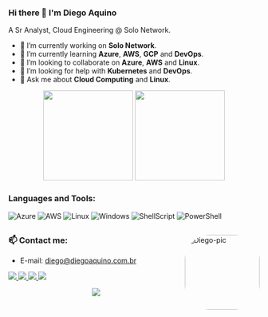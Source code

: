 ### Hi there 👋 I'm Diego Aquino

<p align='left'>
  A Sr Analyst, Cloud Engineering @ Solo Network.
</p>

- 🔭 I’m currently working on <b>Solo Network</b>.
- 🌱 I’m currently learning <b>Azure</b>, <b>AWS</b>, <b>GCP</b> and <b>DevOps</b>.
- 👯 I’m looking to collaborate on <b>Azure</b>, <b>AWS</b> and <b>Linux</b>.
- 🤔 I’m looking for help with <b>Kubernetes</b> and <b>DevOps</b>.
- 💬 Ask me about <b>Cloud Computing</b> and <b>Linux</b>.

<div align="center">
  <img height="180em" src="https://github-readme-stats.vercel.app/api?username=dinoaqui&show_icons=true&theme=blue-green&include_all_commits=true&count_private=true"/>
  <img height="180em" src="https://github-readme-stats.vercel.app/api/top-langs/?username=dinoaqui&layout=compact&langs_count=7&theme=blue-green"/>
</div>
  
### Languages and Tools:
    
![Azure](https://img.shields.io/badge/Microsoft%20Azure-0089D6?style=plastic&logo=microsoft-azure&logoColor=white)
![AWS](https://img.shields.io/badge/Amazon_AWS-232F3E?style=plastic&logo=amazon-aws&logoColor=white) 
![Linux](https://img.shields.io/badge/Linux-FCC624?style=plastic&logo=linux&logoColor=black)
![Windows](https://img.shields.io/badge/Windows-204E87?style=plastic&logo=windows&logoColor=3C93FF) 
![ShellScript](https://img.shields.io/badge/Shell_Script-121011?style=plastic&logo=gnu-bash&logoColor=white)
![PowerShell](https://img.shields.io/badge/Powershell-2CA5E0?style=plastic&logo=powershell&logoColor=white)

##
<div>
<img align="right" alt="Diego-pic" height="150" style="border-radius:50px;" src="https://s3.amazonaws.com/sadraque2.local/dinoaqui_profile.jpg?width=676&height=676">
</div>

### 📫 Contact me:
- E-mail: <a href='mailto:diego@diegoaquino.com.br'>diego@diegoaquino.com.br</a>
<div> 
  <a href="https://www.linkedin.com/in/dinoaqui/" target="_blank">
    <img src="https://img.shields.io/badge/-LinkedIn-%230077B5?style=plastic&logo=linkedin&logoColor=white" target="_blank">
  </a> 
  <a href="https://t.me/dinoaqui" target="_blank">
    <img src="https://img.shields.io/badge/Telegram-2CA5E0?style=plastic&logo=telegram&logoColor=white" target="_blank">
  </a> 
    <a href="https://twitter.com/dinoaqui" target="_blank">
    <img src="https://img.shields.io/badge/Twitter-1DA1F2?style=plastic&logo=twitter&logoColor=white" target="_blank">
  </a>    
</a> 
    <a href="https://blog.diegoaquino.com.br" target="_blank">
    <img src="https://img.shields.io/badge/website-000000?style=plastic&logo=About.me&logoColor=white" target="_blank">
  </a>
</div>

<p align='center'>
  <a href="#"><img src="https://badges.pufler.dev/visits/dinoaqui/dinoaqui"></a>
</p>
